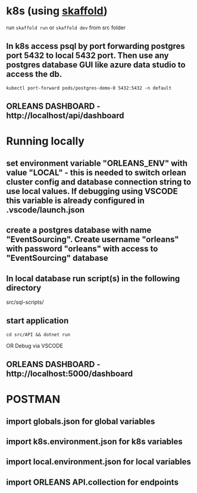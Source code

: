 # k8s (using [skaffold](https://skaffold.dev/))
run  ```skaffold run``` or ```skaffold dev``` from src folder

## In k8s access psql by port forwarding postgres port 5432 to local 5432 port.  Then use any postgres database GUI like azure data studio to access the db.
```
kubectl port-forward pods/postgres-demo-0 5432:5432 -n default
```
## ORLEANS DASHBOARD - http://localhost/api/dashboard


# Running locally
## set environment variable "ORLEANS_ENV" with value "LOCAL" - this is needed to switch orlean cluster config and database connection string to use local values.  **If debugging using VSCODE this variable is already configured in .vscode/launch.json**
## create a postgres database with name "EventSourcing". Create username "orleans" with password "orleans" with access to "EventSourcing" database
## In local database run script(s) in the following directory  
src/sql-scripts/
## start application
```
cd src/API && dotnet run
```
OR 
Debug via VSCODE

## ORLEANS DASHBOARD - http://localhost:5000/dashboard

# POSTMAN
## import globals.json for global variables
## import k8s.environment.json for k8s variables
## import local.environment.json for local variables
## import ORLEANS API.collection for endpoints
